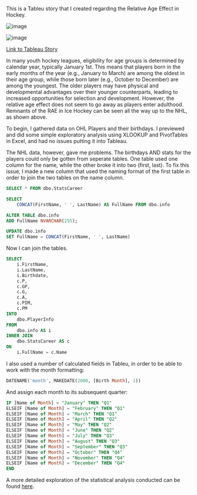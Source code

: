This is a Tableu story that I created regarding the Relative Age Effect in Hockey.

![image](https://github.com/NMangi1/NMangi1/assets/169910014/dd472be1-0e3b-45fd-9229-272b2752f39c)


![image](https://github.com/NMangi1/NMangi1/assets/169910014/70d62141-9374-49a3-8dfd-d358d9b0dddb)


[Link to Tableau Story](https://public.tableau.com/app/profile/nicholas.mangione1725/viz/HockeyRAE/Story1)

In many youth hockey leagues, eligibility for age groups is determined by calendar year, typically January 1st. This means that players born in the early months of the year (e.g., January to March) are among the oldest in their age group, while those born later (e.g., October to December) are among the youngest. The older players may have physical and developmental advantages over their younger counterparts, leading to increased opportunities for selection and development. However, the relative age effect does not seem to go away as players enter adulthood. Remnants of the RAE in Ice Hockey can be seen all the way up to the NHL, as shown above.

To begin, I gathered data on OHL Players and their birthdays. I previewed and did some simple exploratory analysis using XLOOKUP and PivotTables in Excel, and had no issues putting it into Tableau.

The NHL data, however, gave me problems. The birthdays AND stats for the players could only be gotten from seperate tables. One table used one column for the name, while the other broke it into two (first, last).
To fix this issue, I made a new column that used the naming format of the first table in order to join the two tables on the name column.

```SQL
SELECT * FROM dbo.StatsCareer 

SELECT 
    CONCAT(FirstName, ' ', LastName) AS FullName FROM dbo.info

ALTER TABLE dbo.info
ADD FullName NVARCHAR(255);

UPDATE dbo.info
SET FullName = CONCAT(FirstName, ' ', LastName)
```

Now I can join the tables.

```SQL
SELECT 
    i.FirstName, 
    i.LastName, 
    i.Birthdate, 
    c.P,
	c.GP,
	c.G,
	c.A,
	c.PIM,
	c.PM
INTO 
    dbo.PlayerInfo
FROM 
    dbo.info AS i
INNER JOIN 
    dbo.StatsCareer AS c
ON 
    i.FullName = c.Name
```
I also used a number of calculated fields in Tableu, in order to be able to work with the month formatting:

```SQL
DATENAME('month', MAKEDATE(2000, [Birth Month], 1))
```

And assign each month to its subsequent quarter:

```SQL
IF [Name of Month] = "January" THEN "Q1"
ELSEIF [Name of Month] = "February" THEN "Q1"
ELSEIF [Name of Month] = "March" THEN "Q1"
ELSEIF [Name of Month] = "April" THEN "Q2"
ELSEIF [Name of Month] = "May" THEN "Q2"
ELSEIF [Name of Month] = "June" THEN "Q2"
ELSEIF [Name of Month] = "July" THEN "Q3"
ELSEIF [Name of Month] = "August" THEN "Q3"
ELSEIF [Name of Month] = "September" THEN "Q3"
ELSEIF [Name of Month] = "October" THEN "Q4"
ELSEIF [Name of Month] = "November" THEN "Q4"
ELSEIF [Name of Month] = "December" THEN "Q4"
END
```

A more detailed exploration of the statistical analysis conducted can be found [here](https://github.com/NMangi1/NMangi1/blob/main/Relative%20Age%20Effect%20(R%20Tests).md).
